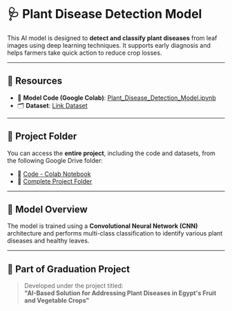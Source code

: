 # 🩺 Plant Disease Detection Model

This AI model is designed to **detect and classify plant diseases** from leaf images using deep learning techniques. It supports early diagnosis and helps farmers take quick action to reduce crop losses.

---

## 🔗 Resources

- 📘 **Model Code (Google Colab)**: [Plant_Disease_Detection_Model.ipynb](https://colab.research.google.com/drive/16L57k01-A2Yb9BXptLWVVADyJTEPFxsO)
- 🗂️ **Dataset**: [Link Dataset](https://data.mendeley.com/datasets/tywbtsjrjv/1)
---

## 📁 Project Folder

You can access the **entire project**, including the code and datasets, from the following Google Drive folder:
- 🔗 [Code - Colab Notebook](https://colab.research.google.com/drive/16L57k01-A2Yb9BXptLWVVADyJTEPFxsO)
- 🔗 [Complete Project Folder](https://drive.google.com/drive/folders/1yqDGr3uoXPS3XCkEYjq34Bqc-Vkra7V9?usp=drive_link)

---

## 🧠 Model Overview

The model is trained using a **Convolutional Neural Network (CNN)** architecture and performs multi-class classification to identify various plant diseases and healthy leaves.

---

## 📌 Part of Graduation Project

> Developed under the project titled:  
> **"AI-Based Solution for Addressing Plant Diseases in Egypt's Fruit and Vegetable Crops"**